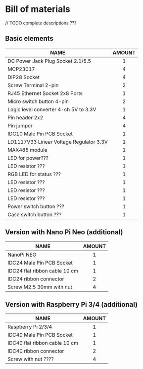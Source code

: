 # Bill of materials

// TODO complete descriptions ???

## Basic elements
| NAME                                          | AMOUNT |
|-----------------------------------------------|:------:|
| DC Power Jack Plug Socket 2.1/5.5             |   1    |
| MCP23017                                      |   4    |
| DIP28 Socket                                  |   4    |
| Screw Terminal 2-pin                          |   2    |
| RJ45 Ethernet Socket 2x8 Ports                |   1    |
| Micro switch button 4-pin                     |   2    |
| Logic level converter 4-ch 5V to 3.3V         |   1    |
| Pin header 2x2                                |   4    |
| Pin jumper                                    |   4    |
| IDC10 Male Pin PCB Socket                     |   1    |
| LD1117V33 Linear Voltage Regulator 3.3V       |   1    |
| MAX485 module                                 |   1    |
| LED for power???                              |   1    |
| LED resistor    ???                           |   1    |
| RGB LED for status ???                        |   1    |
| LED resistor      ???                         |   1    |
| LED resistor      ???                         |   1    |
| LED resistor      ???                         |   1    |
| Power switch button ???                       |   1    |
| Case switch button  ???                       |   1    |



## Version with Nano Pi Neo (additional)

| NAME                                          | AMOUNT |
|-----------------------------------------------|:------:|
| NanoPi NEO                                    |   1    |
| IDC24 Male Pin PCB Socket                     |   1    |
| IDC24 flat ribbon cable 10 cm                 |   1    |
| IDC24 ribbon connector                        |   2    |
| Screw M2.5 30mm with nut                      |   4    |


## Version with Raspberry Pi 3/4 (additional)

| NAME                                          | AMOUNT |
|-----------------------------------------------|:------:|
| Raspberry Pi 2/3/4                            |   1    |
| IDC40 Male Pin PCB Socket                     |   1    |
| IDC40 flat ribbon cable 10 cm                 |   1    |
| IDC40 ribbon connector                        |   2    |
| Screw with nut ????                           |   4    |


